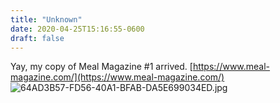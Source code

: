 ```yaml
---
title: "Unknown"
date: 2020-04-25T15:16:55-0600
draft: false
---
```


Yay, my copy of Meal Magazine #1 arrived. [https://www.meal-magazine.com/](https://www.meal-magazine.com/) ![64AD3B57-FD56-40A1-BFAB-DA5E699034ED.jpg](https://ianwhitney.micro.blog/uploads/2020/f19d3399b9.jpg)
